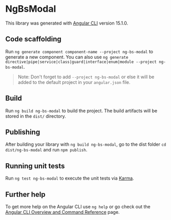 # NgBsModal

This library was generated with [Angular CLI](https://github.com/angular/angular-cli) version 15.1.0.

## Code scaffolding

Run `ng generate component component-name --project ng-bs-modal` to generate a new component. You can also use `ng generate directive|pipe|service|class|guard|interface|enum|module --project ng-bs-modal`.
> Note: Don't forget to add `--project ng-bs-modal` or else it will be added to the default project in your `angular.json` file. 

## Build

Run `ng build ng-bs-modal` to build the project. The build artifacts will be stored in the `dist/` directory.

## Publishing

After building your library with `ng build ng-bs-modal`, go to the dist folder `cd dist/ng-bs-modal` and run `npm publish`.

## Running unit tests

Run `ng test ng-bs-modal` to execute the unit tests via [Karma](https://karma-runner.github.io).

## Further help

To get more help on the Angular CLI use `ng help` or go check out the [Angular CLI Overview and Command Reference](https://angular.io/cli) page.
